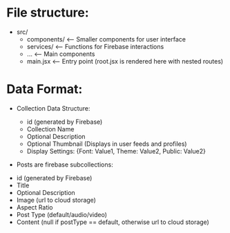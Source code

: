 # File structure:
* src/
  - components/   <-- Smaller components for user interface
  - services/     <-- Functions for Firebase interactions
  - ...           <-- Main components
  - main.jsx      <-- Entry point (root.jsx is rendered here with nested routes)

# Data Format:
* Collection Data Structure:
  - id (generated by Firebase)
  - Collection Name
  - Optional Description
  - Optional Thumbnail (Displays in user feeds and profiles)
  - Display Settings: {Font: Value1, Theme: Value2, Public: Value2}
 
*  Posts are firebase subcollections:
  - id (generated by Firebase)
  - Title
  - Optional Description
  - Image (url to cloud storage)
  - Aspect Ratio
  - Post Type (default/audio/video)
  - Content (null if postType == default, otherwise url to cloud storage)